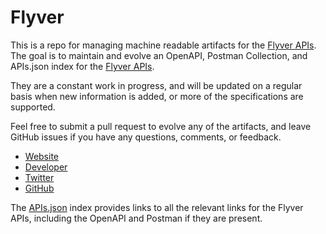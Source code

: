 # FlyverThis is a repo for managing machine readable artifacts for the [Flyver APIs](http://flyver.co/). The goal is to maintain and evolve an OpenAPI, Postman Collection, and APIs.json index for the [Flyver APIs](http://flyver.co/).They are a constant work in progress, and will be updated on a regular basis when new information is added, or more of the specifications are supported.Feel free to submit a pull request to evolve any of the artifacts, and leave GitHub issues if you have any questions, comments, or feedback.- [Website](http://flyver.co/)- [Developer](http://flyver.co/)- [Twitter](https://twitter.com/flyverdrones)- [GitHub](https://github.com/flyver)The [APIs.json](https://github.com/api-evangelist/flyver/blob/master/apis.json) index provides links to all the relevant links for the Flyver APIs, including the OpenAPI and Postman if they are present.